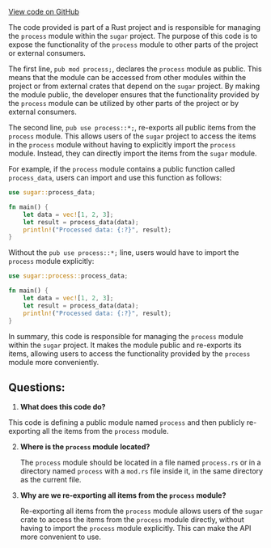 [View code on GitHub](https://github.com/metaplex-foundation/sugar/src/hash/mod.rs)

The code provided is part of a Rust project and is responsible for managing the `process` module within the `sugar` project. The purpose of this code is to expose the functionality of the `process` module to other parts of the project or external consumers.

The first line, `pub mod process;`, declares the `process` module as public. This means that the module can be accessed from other modules within the project or from external crates that depend on the `sugar` project. By making the module public, the developer ensures that the functionality provided by the `process` module can be utilized by other parts of the project or by external consumers.

The second line, `pub use process::*;`, re-exports all public items from the `process` module. This allows users of the `sugar` project to access the items in the `process` module without having to explicitly import the `process` module. Instead, they can directly import the items from the `sugar` module.

For example, if the `process` module contains a public function called `process_data`, users can import and use this function as follows:

```rust
use sugar::process_data;

fn main() {
    let data = vec![1, 2, 3];
    let result = process_data(data);
    println!("Processed data: {:?}", result);
}
```

Without the `pub use process::*;` line, users would have to import the `process` module explicitly:

```rust
use sugar::process::process_data;

fn main() {
    let data = vec![1, 2, 3];
    let result = process_data(data);
    println!("Processed data: {:?}", result);
}
```

In summary, this code is responsible for managing the `process` module within the `sugar` project. It makes the module public and re-exports its items, allowing users to access the functionality provided by the `process` module more conveniently.
## Questions: 
 1. **What does this code do?**

   This code is defining a public module named `process` and then publicly re-exporting all the items from the `process` module.

2. **Where is the `process` module located?**

   The `process` module should be located in a file named `process.rs` or in a directory named `process` with a `mod.rs` file inside it, in the same directory as the current file.

3. **Why are we re-exporting all items from the `process` module?**

   Re-exporting all items from the `process` module allows users of the `sugar` crate to access the items from the `process` module directly, without having to import the `process` module explicitly. This can make the API more convenient to use.
